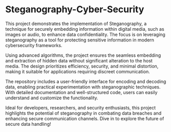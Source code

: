 # Steganography-Cyber-Security


This project demonstrates the implementation of Steganography, a technique for securely embedding information within digital media, such as images or audio, to enhance data confidentiality. The focus is on leveraging steganography as a tool for protecting sensitive information in modern cybersecurity frameworks.

Using advanced algorithms, the project ensures the seamless embedding and extraction of hidden data without significant alteration to the host media. The design prioritizes efficiency, security, and minimal distortion, making it suitable for applications requiring discreet communication.

The repository includes a user-friendly interface for encoding and decoding data, enabling practical experimentation with steganographic techniques. With detailed documentation and well-structured code, users can easily understand and customize the functionality.

Ideal for developers, researchers, and security enthusiasts, this project highlights the potential of steganography in combating data breaches and enhancing secure communication channels. Dive in to explore the future of secure data handling!
